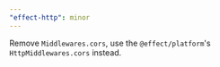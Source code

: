 ```yaml
---
"effect-http": minor
---
```


Remove `Middlewares.cors`, use the `@effect/platform`'s `HttpMiddlewares.cors` instead.
